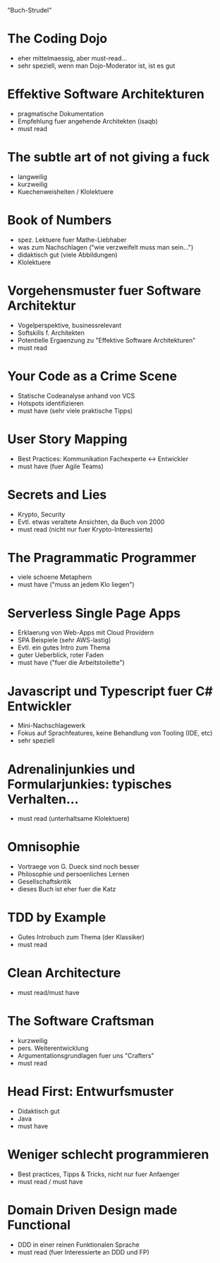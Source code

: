 "Buch-Strudel"

# The Coding Dojo

- eher mittelmaessig, aber must-read...
- sehr speziell, wenn man Dojo-Moderator ist, ist es gut

# Effektive Software Architekturen

- pragmatische Dokumentation
- Empfehlung fuer angehende Architekten (isaqb)
- must read

# The subtle art of not giving a fuck

- langweilig
- kurzweilig
- Kuechenweisheiten / Klolektuere

# Book of Numbers

- spez. Lektuere fuer Mathe-Liebhaber
- was zum Nachschlagen ("wie verzweifelt muss man sein...")
- didaktisch gut (viele Abbildungen)
- Klolektuere

# Vorgehensmuster fuer Software Architektur

- Vogelperspektive, businessrelevant
- Softskills f. Architekten
- Potentielle Ergaenzung zu "Effektive Software Architekturen"
- must read

# Your Code as a Crime Scene

- Statische Codeanalyse anhand von VCS
- Hotspots identifizieren
- must have (sehr viele praktische Tipps)

# User Story Mapping

- Best Practices: Kommunikation Fachexperte <-> Entwickler
- must have (fuer Agile Teams)

# Secrets and Lies

- Krypto, Security
- Evtl. etwas veraltete Ansichten, da Buch von 2000
- must read (nicht nur fuer Krypto-Interessierte)

# The Pragrammatic Programmer

- viele schoene Metaphern
- must have ("muss an jedem Klo liegen")

# Serverless Single Page Apps

- Erklaerung von Web-Apps mit Cloud Providern
- SPA Beispiele (sehr AWS-lastig)
- Evtl. ein gutes Intro zum Thema
- guter Ueberblick, roter Faden
- must have ("fuer die Arbeitstoilette")

# Javascript und Typescript fuer C# Entwickler

- Mini-Nachschlagewerk
- Fokus auf Sprachfeatures, keine Behandlung von Tooling (IDE, etc)
- sehr speziell

# Adrenalinjunkies und Formularjunkies: typisches Verhalten...

- must read (unterhaltsame Klolektuere)

# Omnisophie

- Vortraege von G. Dueck sind noch besser
- Philosophie und persoenliches Lernen
- Gesellschaftskritik
- dieses Buch ist eher fuer die Katz

# TDD by Example

- Gutes Introbuch zum Thema (der Klassiker)
- must read

# Clean Architecture

- must read/must have

# The Software Craftsman

- kurzweilig
- pers. Weiterentwicklung
- Argumentationsgrundlagen fuer uns "Crafters"
- must read

# Head First: Entwurfsmuster

- Didaktisch gut
- Java
- must have

# Weniger schlecht programmieren

- Best practices, Tipps & Tricks, nicht nur fuer Anfaenger
- must read / must have

# Domain Driven Design made Functional

- DDD in einer reinen Funktionalen Sprache
- must read (fuer Interessierte an DDD und FP)














 
